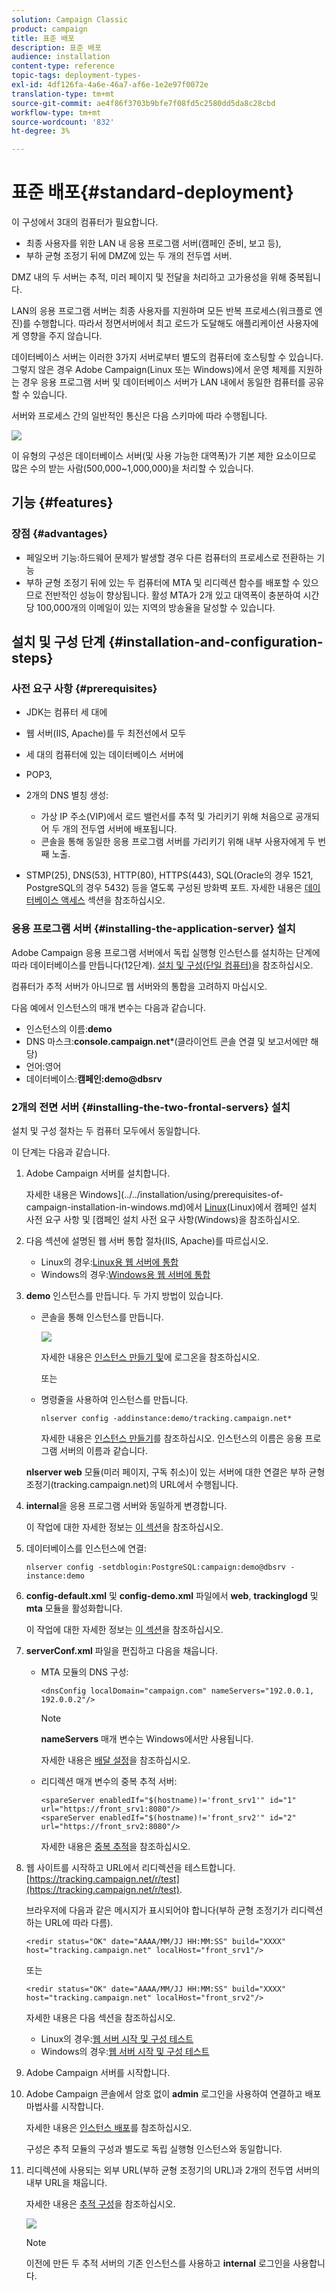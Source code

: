 ```yaml
---
solution: Campaign Classic
product: campaign
title: 표준 배포
description: 표준 배포
audience: installation
content-type: reference
topic-tags: deployment-types-
exl-id: 4df126fa-4a6e-46a7-af6e-1e2e97f0072e
translation-type: tm+mt
source-git-commit: ae4f86f3703b9bfe7f08fd5c2580dd5da8c28cbd
workflow-type: tm+mt
source-wordcount: '832'
ht-degree: 3%

---
```


# 표준 배포{#standard-deployment}

이 구성에서 3대의 컴퓨터가 필요합니다.

* 최종 사용자를 위한 LAN 내 응용 프로그램 서버(캠페인 준비, 보고 등),
* 부하 균형 조정기 뒤에 DMZ에 있는 두 개의 전두엽 서버.

DMZ 내의 두 서버는 추적, 미러 페이지 및 전달을 처리하고 고가용성을 위해 중복됩니다.

LAN의 응용 프로그램 서버는 최종 사용자를 지원하며 모든 반복 프로세스(워크플로 엔진)를 수행합니다. 따라서 정면서버에서 최고 로드가 도달해도 애플리케이션 사용자에게 영향을 주지 않습니다.

데이터베이스 서버는 이러한 3가지 서버로부터 별도의 컴퓨터에 호스팅할 수 있습니다. 그렇지 않은 경우 Adobe Campaign(Linux 또는 Windows)에서 운영 체제를 지원하는 경우 응용 프로그램 서버 및 데이터베이스 서버가 LAN 내에서 동일한 컴퓨터를 공유할 수 있습니다.

서버와 프로세스 간의 일반적인 통신은 다음 스키마에 따라 수행됩니다.

![](assets/s_001_ncs_install_standardconfig.png)

이 유형의 구성은 데이터베이스 서버(및 사용 가능한 대역폭)가 기본 제한 요소이므로 많은 수의 받는 사람(500,000~1,000,000)을 처리할 수 있습니다.

## 기능 {#features}

### 장점 {#advantages}

* 페일오버 기능:하드웨어 문제가 발생할 경우 다른 컴퓨터의 프로세스로 전환하는 기능
* 부하 균형 조정기 뒤에 있는 두 컴퓨터에 MTA 및 리디렉션 함수를 배포할 수 있으므로 전반적인 성능이 향상됩니다. 활성 MTA가 2개 있고 대역폭이 충분하여 시간당 100,000개의 이메일이 있는 지역의 방송율을 달성할 수 있습니다.

## 설치 및 구성 단계 {#installation-and-configuration-steps}

### 사전 요구 사항 {#prerequisites}

* JDK는 컴퓨터 세 대에
* 웹 서버(IIS, Apache)를 두 최전선에서 모두
* 세 대의 컴퓨터에 있는 데이터베이스 서버에
* POP3,
* 2개의 DNS 별칭 생성:

   * 가상 IP 주소(VIP)에서 로드 밸런서를 추적 및 가리키기 위해 처음으로 공개되어 두 개의 전두엽 서버에 배포됩니다.
   * 콘솔을 통해 동일한 응용 프로그램 서버를 가리키기 위해 내부 사용자에게 두 번째 노출.

* STMP(25), DNS(53), HTTP(80), HTTPS(443), SQL(Oracle의 경우 1521, PostgreSQL의 경우 5432) 등을 열도록 구성된 방화벽 포트. 자세한 내용은 [데이터베이스 액세스](../../installation/using/network-configuration.md#database-access) 섹션을 참조하십시오.

### 응용 프로그램 서버 {#installing-the-application-server} 설치

Adobe Campaign 응용 프로그램 서버에서 독립 실행형 인스턴스를 설치하는 단계에 따라 데이터베이스를 만듭니다(12단계). [설치 및 구성(단일 컴퓨터)](../../installation/using/standalone-deployment.md#installing-and-configuring--single-machine-)을 참조하십시오.

컴퓨터가 추적 서버가 아니므로 웹 서버와의 통합을 고려하지 마십시오.

다음 예에서 인스턴스의 매개 변수는 다음과 같습니다.

* 인스턴스의 이름:**demo**
* DNS 마스크:**console.campaign.net***(클라이언트 콘솔 연결 및 보고서에만 해당)
* 언어:영어
* 데이터베이스:**캠페인:demo@dbsrv**

### 2개의 전면 서버 {#installing-the-two-frontal-servers} 설치

설치 및 구성 절차는 두 컴퓨터 모두에서 동일합니다.

이 단계는 다음과 같습니다.

1. Adobe Campaign 서버를 설치합니다.

   자세한 내용은 Windows](../../installation/using/prerequisites-of-campaign-installation-in-windows.md)에서 [Linux](../../installation/using/prerequisites-of-campaign-installation-in-linux.md)(Linux)에서 캠페인 설치 사전 요구 사항 및 [캠페인 설치 사전 요구 사항(Windows)을 참조하십시오.

1. 다음 섹션에 설명된 웹 서버 통합 절차(IIS, Apache)를 따르십시오.

   * Linux의 경우:[Linux용 웹 서버에 통합](../../installation/using/integration-into-a-web-server-for-linux.md)
   * Windows의 경우:[Windows용 웹 서버에 통합](../../installation/using/integration-into-a-web-server-for-windows.md)

1. **demo** 인스턴스를 만듭니다. 두 가지 방법이 있습니다.

   * 콘솔을 통해 인스턴스를 만듭니다.

      ![](assets/install_create_new_connexion.png)

      자세한 내용은 [인스턴스 만들기 및](../../installation/using/creating-an-instance-and-logging-on.md)에 로그온을 참조하십시오.

      또는

   * 명령줄을 사용하여 인스턴스를 만듭니다.

      ```
      nlserver config -addinstance:demo/tracking.campaign.net*
      ```

      자세한 내용은 [인스턴스 만들기](../../installation/using/command-lines.md#creating-an-instance)를 참조하십시오.
   인스턴스의 이름은 응용 프로그램 서버의 이름과 같습니다.

   **nlserver web** 모듈(미러 페이지, 구독 취소)이 있는 서버에 대한 연결은 부하 균형 조정기(tracking.campaign.net)의 URL에서 수행됩니다.

1. **internal**&#x200B;을 응용 프로그램 서버와 동일하게 변경합니다.

   이 작업에 대한 자세한 정보는 [이 섹션](../../installation/using/configuring-campaign-server.md#internal-identifier)을 참조하십시오.

1. 데이터베이스를 인스턴스에 연결:

   ```
   nlserver config -setdblogin:PostgreSQL:campaign:demo@dbsrv -instance:demo
   ```

1. **config-default.xml** 및 **config-demo.xml** 파일에서 **web**, **trackinglogd** 및 **mta** 모듈을 활성화합니다.

   이 작업에 대한 자세한 정보는 [이 섹션](../../installation/using/configuring-campaign-server.md#enabling-processes)을 참조하십시오.

1. **serverConf.xml** 파일을 편집하고 다음을 채웁니다.

   * MTA 모듈의 DNS 구성:

      ```
      <dnsConfig localDomain="campaign.com" nameServers="192.0.0.1, 192.0.0.2"/>
      ```

      >[!NOTE]
      >
      >**nameServers** 매개 변수는 Windows에서만 사용됩니다.

      자세한 내용은 [배달 설정](configure-delivery-settings.md)을 참조하십시오.

   * 리디렉션 매개 변수의 중복 추적 서버:

      ```
      <spareServer enabledIf="$(hostname)!='front_srv1'" id="1" url="https://front_srv1:8080"/>
      <spareServer enabledIf="$(hostname)!='front_srv2'" id="2" url="https://front_srv2:8080"/>
      ```

      자세한 내용은 [중복 추적](configuring-campaign-server.md#redundant-tracking)을 참조하십시오.

1. 웹 사이트를 시작하고 URL에서 리디렉션을 테스트합니다.[https://tracking.campaign.net/r/test](https://tracking.campaign.net/r/test).

   브라우저에 다음과 같은 메시지가 표시되어야 합니다(부하 균형 조정기가 리디렉션하는 URL에 따라 다름).

   ```
   <redir status="OK" date="AAAA/MM/JJ HH:MM:SS" build="XXXX" host="tracking.campaign.net" localHost="front_srv1"/>
   ```

   또는

   ```
   <redir status="OK" date="AAAA/MM/JJ HH:MM:SS" build="XXXX" host="tracking.campaign.net" localHost="front_srv2"/>
   ```

   자세한 내용은 다음 섹션을 참조하십시오.

   * Linux의 경우:[웹 서버 시작 및 구성 테스트](../../installation/using/integration-into-a-web-server-for-linux.md#launching-the-web-server-and-testing-the-configuration)
   * Windows의 경우:[웹 서버 시작 및 구성 테스트](../../installation/using/integration-into-a-web-server-for-windows.md#launching-the-web-server-and-testing-the-configuration)

1. Adobe Campaign 서버를 시작합니다.
1. Adobe Campaign 콘솔에서 암호 없이 **admin** 로그인을 사용하여 연결하고 배포 마법사를 시작합니다.

   자세한 내용은 [인스턴스 배포](../../installation/using/deploying-an-instance.md)를 참조하십시오.

   구성은 추적 모듈의 구성과 별도로 독립 실행형 인스턴스와 동일합니다.

1. 리디렉션에 사용되는 외부 URL(부하 균형 조정기의 URL)과 2개의 전두엽 서버의 내부 URL을 채웁니다.

   자세한 내용은 [추적 구성](../../installation/using/deploying-an-instance.md#tracking-configuration)을 참조하십시오.

   ![](assets/d_ncs_install_tracking2.png)

   >[!NOTE]
   >
   >이전에 만든 두 추적 서버의 기존 인스턴스를 사용하고 **internal** 로그인을 사용합니다.
